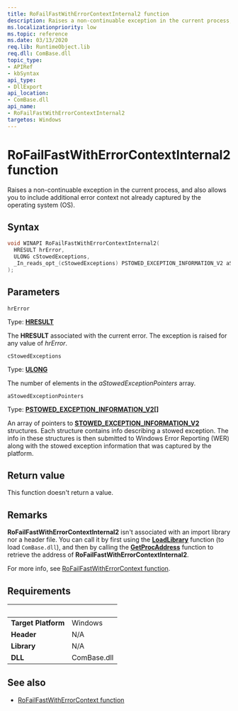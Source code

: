 ```yaml
---
title: RoFailFastWithErrorContextInternal2 function
description: Raises a non-continuable exception in the current process, and also allows you to include additional error context not already captured by the OS.
ms.localizationpriority: low
ms.topic: reference
ms.date: 03/13/2020
req.lib: RuntimeObject.lib
req.dll: ComBase.dll
topic_type:
- APIRef
- kbSyntax
api_type:
- DllExport
api_location:
- ComBase.dll
api_name:
- RoFailFastWithErrorContextInternal2
targetos: Windows
---
```


# RoFailFastWithErrorContextInternal2 function

Raises a non-continuable exception in the current process, and also allows you to include additional error context not already captured by the operating system (OS).

## Syntax

```cpp
void WINAPI RoFailFastWithErrorContextInternal2(
  HRESULT hrError,
  ULONG cStowedExceptions,
  _In_reads_opt_(cStowedExceptions) PSTOWED_EXCEPTION_INFORMATION_V2 aStowedExceptionPointers[]
);
```

## Parameters

`hrError`

Type: **[HRESULT](/windows/win32/com/structure-of-com-error-codes)**

The **HRESULT** associated with the current error. The exception is raised for any value of *hrError*.

`cStowedExceptions`

Type: **[ULONG](/windows/win32/winprog/windows-data-types)**

The number of elements in the *aStowedExceptionPointers* array.

`aStowedExceptionPointers`

Type: **[PSTOWED_EXCEPTION_INFORMATION_V2](/windows/win32/wer/stowed-exception-information-v2)\[\]**

An array of pointers to [**STOWED_EXCEPTION_INFORMATION_V2**](/windows/win32/wer/stowed-exception-information-v2) structures. Each structure contains info describing a stowed exception. The info in these structures is then submitted to Windows Error Reporting (WER) along with the stowed exception information that was captured by the platform.

## Return value

This function doesn't return a value.

## Remarks

**RoFailFastWithErrorContextInternal2** isn't associated with an import library nor a header file. You can call it by first using the [**LoadLibrary**](/windows/win32/api/libloaderapi/nf-libloaderapi-loadlibraryw) function (to load `ComBase.dll`), and then by calling the [**GetProcAddress**](/windows/win32/api/libloaderapi/nf-libloaderapi-getprocaddress) function to retrieve the address of **RoFailFastWithErrorContextInternal2**.

For more info, see [RoFailFastWithErrorContext function](/windows/win32/api/roerrorapi/nf-roerrorapi-rofailfastwitherrorcontext).

## Requirements
| &nbsp; | &nbsp; |
| ---- |:---- |
| **Target Platform** | Windows |
| **Header** | N/A |
| **Library** | N/A |
| **DLL** | ComBase.dll |

## See also

* [RoFailFastWithErrorContext function](/windows/win32/api/roerrorapi/nf-roerrorapi-rofailfastwitherrorcontext)